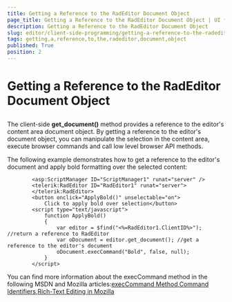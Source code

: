 ```yaml
---
title: Getting a Reference to the RadEditor Document Object
page_title: Getting a Reference to the RadEditor Document Object | UI for ASP.NET AJAX Documentation
description: Getting a Reference to the RadEditor Document Object
slug: editor/client-side-programming/getting-a-reference-to-the-radeditor-document-object
tags: getting,a,reference,to,the,radeditor,document,object
published: True
position: 2
---
```


# Getting a Reference to the RadEditor Document Object



## 

The client-side __get_document()__ method provides a reference to the editor's content area document object. By getting a reference to the editor's document object, you can manipulate the selection in the content area, execute browser commands and call low level browser API methods.

The following example demonstrates how to get a reference to the editor's document and apply bold formatting over the selected content:

````ASPNET
	    <asp:ScriptManager ID="ScriptManager1" runat="server" />
	    <telerik:RadEditor ID="RadEditor1" runat="server">
	    </telerik:RadEditor>
	    <button onclick="ApplyBold()" unselectable="on">
	        Click to apply bold over selection</button>
	    <script type="text/javascript">
	        function ApplyBold()
	        {
	            var editor = $find("<%=RadEditor1.ClientID%>"); //return a reference to RadEditor
	            var oDocument = editor.get_document(); //get a reference to the editor's document
	            oDocument.execCommand("Bold", false, null);
	        }
	    </script>
````



You can find more information about the execCommand method in the following MSDN and Mozilla articles:[execCommand Method](http://msdn2.microsoft.com/en-us/library/ms536419.aspx),[Command Identifiers](http://msdn2.microsoft.com/en-us/library/ms533049.aspx),[Rich-Text Editing in Mozilla](http://developer.mozilla.org/en/docs/Rich-Text_Editing_in_Mozilla)
